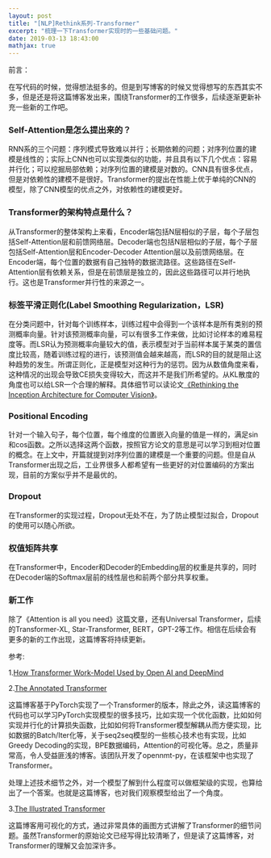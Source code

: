 ```yaml
---
layout: post
title: "[NLP]Rethink系列-Transformer"
excerpt: "梳理一下Transformer实现时的一些基础问题。"
date: 2019-03-13 18:43:00
mathjax: true
---
```


<script type="text/javascript" src="http://cdn.mathjax.org/mathjax/latest/MathJax.js?config=default"></script>


前言：

在写代码的时候，觉得想法挺多的。但是到写博客的时候又觉得想写的东西其实不多，但是还是将这篇博客发出来，围绕Transformer的工作很多，后续逐渐更新补充一些新的工作吧。

### Self-Attention是怎么提出来的？

RNN系的三个问题：序列模式导致难以并行；长期依赖的问题；对序列位置的建模是线性的；实际上CNN也可以实现类似的功能，并且具有以下几个优点：容易并行化；可以挖掘局部依赖；对序列位置的建模是对数的。CNN具有很多优点，但是对依赖性的建模不是很好。Transformer的提出在性能上优于单纯的CNN的模型，除了CNN模型的优点之外，对依赖性的建模更好。


### Transformer的架构特点是什么？

从Transformer的整体架构上来看，Encoder端包括N层相似的子层，每个子层包括Self-Attention层和前馈网络层。Decoder端也包括N层相似的子层，每个子层包括Self-Attention层和Encoder-Decoder Attention层以及前馈网络层。在Encoder端，每个位置的数据有自己独特的数据流路径。这些路径在Self-Attention层有依赖关系，但是在前馈层是独立的，因此这些路径可以并行地执行。这也是Transformer并行性的来源之一。

### 标签平滑正则化(Label Smoothing Regularization，LSR)

在分类问题中，针对每个训练样本，训练过程中会得到一个该样本是所有类别的预测概率向量。针对该预测概率向量，可以有很多工作来做，比如讨论样本的难易程度等。而LSR认为预测概率向量较大的值，表示模型对于当前样本属于某类的置信度比较高，随着训练过程的进行，该预测值会越来越高，而LSR的目的就是阻止这种趋势的发生。所谓正则化，正是模型对这种行为的惩罚。因为从数值角度来看，这种情况的出现会导致CE损失变得较大，而这并不是我们所希望的。从KL散度的角度也可以给LSR一个合理的解释。具体细节可以读论文[《Rethinking the Inception Architecture for Computer Vision》](https://arxiv.org/pdf/1512.00567.pdf)。

### Positional Encoding

针对一个输入句子，每个位置，每个维度的位置嵌入向量的值是一样的，满足sin和cos函数。之所以选择这两个函数，按照官方论文的意思是可以学习到相对位置的概念。在上文中，开篇就提到对序列位置的建模是一个重要的问题。但是自从Transformer出现之后，工业界很多人都希望有一些更好的对位置编码的方案出现，目前的方案似乎并不是最优的。

### Dropout

在Transformer的实现过程，Dropout无处不在，为了防止模型过拟合，Dropout的使用可以随心所欲。

### 权值矩阵共享

在Transformer中，Encoder和Decoder的Embedding层的权重是共享的，同时在Decoder端的Softmax层前的线性层也和前两个部分共享权重。

### 新工作

除了《Attention is all you need》这篇文章，还有Universal Transformer，后续的Transformer-XL, Star-Transformer, BERT，GPT-2等工作。相信在后续会有更多的新的工作出现，这篇博客将持续更新。


参考:

1.[How Transformer Work-Model Used by Open AI and DeepMind](https://medium.com/@giacaglia/transformers-141e32e69591)

2.[The Annotated Transformer](http://nlp.seas.harvard.edu/2018/04/03/attention.html)

这篇博客基于PyTorch实现了一个Transformer的版本，除此之外，读这篇博客的代码也可以学习PyTorch实现模型的很多技巧，比如实现一个优化函数，比如如何实现并行化的计算损失函数，比如如何将Transformer模型解耦从而方便实现，比如数据的Batch/Iter化等，关于seq2seq模型的一些核心技术也有实现，比如Greedy Decoding的实现，BPE数据编码，Attention的可视化等。总之，质量非常高，令人受益匪浅的博客。该团队开发了opennmt-py，在该框架中也实现了Transformer。

处理上述技术细节之外，对一个模型了解到什么程度可以做框架级的实现，也算给出了一个答案。也就是这篇博客，也对我们观察模型给出了一个角度。

3.[The Illustrated Transformer](http://jalammar.github.io/illustrated-transformer/)

这篇博客用可视化的方式，通过非常具体的画图方式讲解了Transformer的细节问题。虽然Transformer的原始论文已经写得比较清晰了，但是读了这篇博客，对Transformer的理解又会加深许多。



















